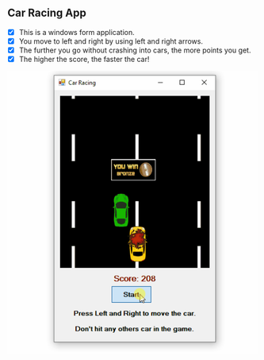 ## Car Racing App
- [x] This is a windows form application. 
- [x] You move to left and right by using left and right arrows.
- [x] The further you go without crashing into cars, the more points you get.
- [x] The higher the score, the faster the car!

![CarRacing Demo](carRacingApp.gif)
